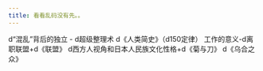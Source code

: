 ```yaml
---
title: 看看乱码没有先。。
---
```

d“混乱”背后的独立 - d超级整理术
d《人类简史》（d150定律）
工作的意义-d离职联盟+d《联盟》
d西方人视角和日本人民族文化性格+d《菊与刀》
d《乌合之众》
<!--more-->
